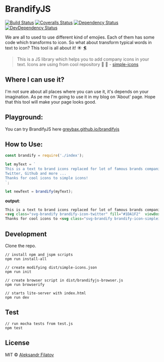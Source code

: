 # BrandifyJS

[![Build Status][travis-image]][travis-url]
[![Coveralls Status][coveralls-image]][coveralls-url]
[![Dependency Status][depstat-image]][depstat-url]
[![DevDependency Status][depstat-dev-image]][depstat-dev-url]

We are all to used to use different kind of emojies. Each of them has some code which transforms to icon.
So what about transform typical words in text to icon? This tool is all about it! :sunny: :surfer:

> This is a JS library which helps you to add company icons in your text.
Icons are using from cool repository :cherries: :rocket: - [simple-icons](https://github.com/danleech/simple-icons) 

## Where I can use it?

I'm not sure about all places where you can use it, it's depends on your imagination.
As pe me I'm going to use it in my blog on 'About' page. Hope that this tool will make your page looks good.

## Playground:

You can try BrandifyJS here [greybax.github.io/brandifyjs](https://greybax.github.io/brandifyjs) 

## How to Use:

```js
const brandify = require('./index');

let myText = `
This is a text to brand icons replaced for lot of famous brands companies, technologies and tools...
Twitter, Github and more ...
Thanks for cool icons to simple icons!
`;

let newText = brandify(myText);
```

**output**:

```html
This is a text to brand icons replaced for lot of famous brands companies, tehnologies and tools...
<svg class="svg-brandify brandify-icon-twitter" fill="#1DA1F2"  viewBox="0 0 16 16" xmlns="http://www.w3.org/2000/svg" fill-rule="evenodd" clip-rule="evenodd" stroke-linejoin="round" stroke-miterlimit="1.414"><path d="M16 3.038c-.59.26-1.22.437-1.885.517.677-.407 1.198-1.05 1.443-1.816-.634.37-1.337.64-2.085.79-.598-.64-1.45-1.04-2.396-1.04-1.812 0-3.282 1.47-3.282 3.28 0 .26.03.51.085.75-2.728-.13-5.147-1.44-6.766-3.42C.83 2.58.67 3.14.67 3.75c0 1.14.58 2.143 1.46 2.732-.538-.017-1.045-.165-1.487-.41v.04c0 1.59 1.13 2.918 2.633 3.22-.276.074-.566.114-.865.114-.21 0-.41-.02-.61-.058.42 1.304 1.63 2.253 3.07 2.28-1.12.88-2.54 1.404-4.07 1.404-.26 0-.52-.015-.78-.045 1.46.93 3.18 1.474 5.04 1.474 6.04 0 9.34-5 9.34-9.33 0-.14 0-.28-.01-.42.64-.46 1.2-1.04 1.64-1.7z" fill-rule="nonzero"/></svg>, <svg class="svg-brandify brandify-icon-github" fill="#181717"  viewBox="0 0 16 16" xmlns="http://www.w3.org/2000/svg" fill-rule="evenodd" clip-rule="evenodd" stroke-linejoin="round" stroke-miterlimit="1.414"><path d="M8 0C3.58 0 0 3.582 0 8c0 3.535 2.292 6.533 5.47 7.59.4.075.547-.172.547-.385 0-.19-.007-.693-.01-1.36-2.226.483-2.695-1.073-2.695-1.073-.364-.924-.89-1.17-.89-1.17-.725-.496.056-.486.056-.486.803.056 1.225.824 1.225.824.714 1.223 1.873.87 2.33.665.072-.517.278-.87.507-1.07-1.777-.2-3.644-.888-3.644-3.953 0-.873.31-1.587.823-2.147-.09-.202-.36-1.015.07-2.117 0 0 .67-.215 2.2.82.64-.178 1.32-.266 2-.27.68.004 1.36.092 2 .27 1.52-1.035 2.19-.82 2.19-.82.43 1.102.16 1.915.08 2.117.51.56.82 1.274.82 2.147 0 3.073-1.87 3.75-3.65 3.947.28.24.54.73.54 1.48 0 1.07-.01 1.93-.01 2.19 0 .21.14.46.55.38C13.71 14.53 16 11.53 16 8c0-4.418-3.582-8-8-8"/></svg> and more ...
Thanks for cool icons to <svg class="svg-brandify brandify-icon-simpleicons" fill="#111111"  viewBox="0 0 16 16" xmlns="http://www.w3.org/2000/svg" fill-rule="evenodd" clip-rule="evenodd" stroke-linejoin="round" stroke-miterlimit="1.414"><path d="M10 15h3v1H3v-1h3v-4h1v4h2v-4h1v4zm-6-3.02V12c0 .74.2 1.432.552 2.027H3.43C3.152 13.407 3 12.72 3 12v-.02h1zM8 7c2.76 0 5 2.24 5 5 0 .72-.153 1.407-.43 2.027h-1.12c.35-.595.552-1.288.552-2.027 0-2.208-1.792-4-4-4V7zm3 3H5v1h6v-1zM8 8C5.792 8 4 6.208 4 4s1.792-4 4-4 4 1.792 4 4h-1c0-1.656-1.344-3-3-3S5 2.344 5 4s1.344 3 3 3v1zm0-6c1.104 0 2 .896 2 2s-.896 2-2 2-2-.896-2-2 .896-2 2-2zm0 1c.552 0 1 .448 1 1s-.448 1-1 1-1-.448-1-1 .448-1 1-1z"/></svg>!
```

## Development

Clone the repo.

```
// install npm and jspm scripts
npm run install-all

// create modifying dist/simple-icons.json
npm run init

// create browser script in dist/brandifyjs-browser.js
npm run browserify

// starts lite-server with index.html
npm run dev
```

## Test

```
// run mocha tests from test.js
npm test
```

## License

MIT © [Aleksandr Filatov](https://alfilatov.com)

[travis-url]: https://travis-ci.org/greybax/brandifyjs
[travis-image]: https://img.shields.io/travis/greybax/brandifyjs/master.svg?style=flat-square

[coveralls-url]: https://coveralls.io/r/greybax/brandifyjs
[coveralls-image]: https://img.shields.io/coveralls/greybax/brandifyjs/master.svg?style=flat-square

[depstat-url]: https://david-dm.org/greybax/brandifyjs
[depstat-image]: https://david-dm.org/greybax/brandifyjs.svg?style=flat-square

[depstat-dev-url]: https://david-dm.org/greybax/brandifyjs
[depstat-dev-image]: https://david-dm.org/greybax/brandifyjs/dev-status.svg?style=flat-square